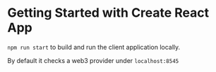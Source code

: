 # Getting Started with Create React App

`npm run start` to build and run the client application locally.

By default it checks a web3 provider under `localhost:8545`